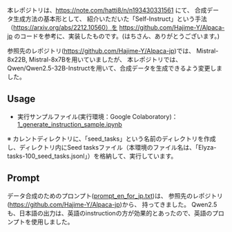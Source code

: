 本レポジトリは、https://note.com/hatti8/n/n193430331561 にて、
合成データ生成方法の基本形として、
紹介いただいた「Self-Instruct」という手法（https://arxiv.org/abs/2212.10560）を
https://github.com/Hajime-Y/Alpaca-jp のコードを参考に、実装したものです。(はちさん、ありがとうございます。)

参照先のレポジトリ(https://github.com/Hajime-Y/Alpaca-jp)では、
Mistral-8x22B, Mistral-8x7Bを用いていましたが、
本レポジトリでは、Qwen/Qwen2.5-32B-Instructを用いて、合成データを生成できるよう変更しました。

## Usage

- 実行サンプルファイル(実行環境：Google Colaboratory)：[1_generate_instruction_sample.ipynb](https://github.com/ky-ok/synthetic_data/blob/main/1_generate_instruction_sample.ipynb)

 ※ カレントディレクトリに、「seed_tasks」という名前のディレクトリを作成し、ディレクトリ内にSeed tasksファイル（本環境のファイル名は、「Elyza-tasks-100_seed_tasks.jsonl」）を格納して、実行しています。

## Prompt

データ合成のためのプロンプト([prompt_en_for_jp.txt](https://github.com/ky-ok/synthetic_data/blob/develop/prompt_en_for_jp.txt))は、
参照先のレポジトリ(https://github.com/Hajime-Y/Alpaca-jp)から、 持ってきました。
Qwen2.5も、日本語の出力は、英語のinstructionの方が効果的とあったので、英語のプロンプトを使用しました。